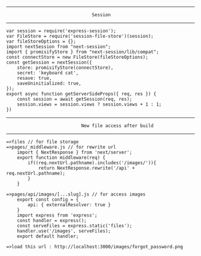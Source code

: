 ----------------------------------------------------------------------------------
                                    Session
----------------------------------------------------------------------------------
    var session = require('express-session');
    var FileStore = require('session-file-store')(session);
    var fileStoreOptions = {};
    import nextSession from "next-session";
    import { promisifyStore } from "next-session/lib/compat";
    const connectStore = new FileStore(fileStoreOptions);
    const getSession = nextSession({
        store: promisifyStore(connectStore),
        secret: 'keyboard cat',
        resave: true,
        saveUninitialized: true,
    });
    export async function getServerSideProps({ req, res }) {
        const session = await getSession(req, res);
        session.views = session.views ? session.views + 1 : 1;
    })

----------------------------------------------------------------------------------
                                New file access after build
----------------------------------------------------------------------------------
    =>files // for file storage
    =>pages/_middleware.js // for rewrite url
        import { NextResponse } from 'next/server';
        export function middleware(req) {
            if((req.nextUrl.pathname).includes('/images/')){
                return NextResponse.rewrite('/api' + req.nextUrl.pathname);
            }
        }

    =>pages/api/images/[...slug].js // for access images
        export const config = {
            api: { externalResolver: true }
        }
        import express from 'express';
        const handler = express();
        const serveFiles = express.static('files');
        handler.use('/images', serveFiles);
        export default handler;

    =>load this url : http://localhost:3000/images/forgot_password.png
